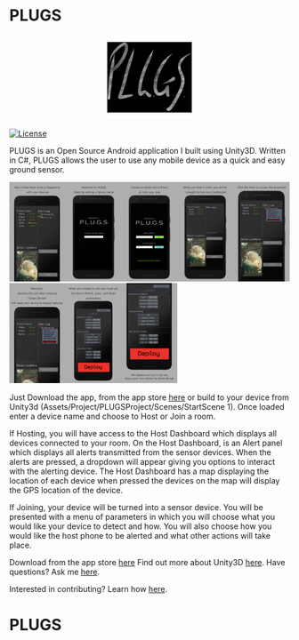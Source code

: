 # PLUGS
<p align="center">
<img src="/Design/PlugsLogo.png" width="30%" />
</p>


[![License](https://img.shields.io/badge/License-MIT-brightgreen.svg)](https://opensource.org/licenses/MIT)

PLUGS is an Open Source Android application I built using Unity3D. Written in C#, PLUGS allows the user to use any mobile device as a quick and easy ground sensor. 



<p>
<img src="/Design/Nexus6P-Screenshot1.png" width="20%"/><img src="/Design/Nexus 5x-Screenshot1.png" width="20%"/><img src="/Design/Nexus 5x-Screenshot2.png" width="20%"/><img src="/Design/Nexus 5x-Screenshot3.png" width="20%"/><img src="/Design/Nexus 5x-Screenshot5.png" width="20%"/><img src="/Design/Nexus 6P-Screenshot3.png" width="20%"/><img src="/Design/Nexus 6P-Screenshot1.png" width="20%"/><img src="/Design/Nexus 6P-Screenshot2.png" width="20%"/>
</p>



Just Download the app, from the app store [here](https://play.google.com/store/apps/details?id=com.WizBang.PLUGS) or build to your device from Unity3d (Assets/Project/PLUGSProject/Scenes/StartScene 1). Once loaded enter a device name and choose to Host or Join a room.


If Hosting, you will have access to the Host Dashboard which displays all devices connected to your room. On the Host Dashboard, is an Alert panel which displays all alerts transmitted from the sensor devices. When the alerts are pressed, a dropdown will appear giving you options to interact with the alerting device. The Host Dashboard has a map displaying the location of each device when pressed the devices on the map will display the GPS location of the device. 

If Joining, your device will be turned into a sensor device. You will be presented with a menu of parameters in which you will choose what you would like your device to detect and how. You will also choose how you would like the host phone to be alerted and what other actions will take place. 




Download from the app store [here](https://play.google.com/store/apps/details?id=com.WizBang.PLUGS) 
Find out more about Unity3D [here](https://unity3d.com/).
Have questions?  Ask me [here](http://jakepriddy.com/).

Interested in contributing?  Learn how [here](https://help.github.com/desktop/guides/contributing/).


# PLUGS
